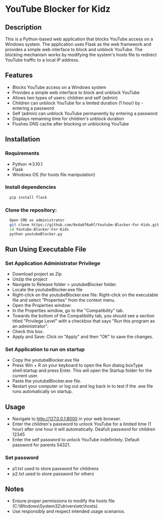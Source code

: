 
# YouTube Blocker for Kidz

## Description
This is a Python-based web application that blocks YouTube access on a Windows system. The application uses Flask as the web framework and provides a simple web interface to block and unblock YouTube. The blocking mechanism works by modifying the system's hosts file to redirect YouTube traffic to a local IP address.



## Features

- Blocks YouTube access on a Windows system
- Provides a simple web interface to block and unblock YouTube
- Allows two types of users: children and self (admin)
- Children can unblock YouTube for a limited duration (1 hour) by - entering a password
- Self (admin) can unblock YouTube permanently by entering a  password
- Displays remaining time for children's unblock duration
- Flushes DNS cache after blocking or unblocking YouTube


## Installation

### Requirements

- Python =>3.10.1
- Flask
- Windows OS (for hosts file manipulation)

### Install dependencies

```bash
  pip install flask
```
### Clone the repository:

```bash
  Open CMD as administrator
  git clone https://github.com/0x4a6f6a6f/Youtube-Blocker-For-Kids.git
  cd Youtube-Blocker-For-Kids
  python youtubeBlocker.py
```


    
## Run Using Executable File

### Set Application Administrator Privilege

- Download project as Zip
- Unzip the project
- Navigate to Release folder > youtubeBlocker folder.
- Locate the youtubeBlocker.exe file
- Right-click on the youtubeBlocker.exe file: Right-click on the executable file and select "Properties" from the context menu.
- Open the Properties window:
- In the Properties window, go to the "Compatibility" tab.
- Towards the bottom of the Compatibility tab, you should see a section titled "Privilege Level" with a checkbox that says "Run this program as an administrator".
- Check this box.
- Apply and Save: Click on "Apply" and then "OK" to save the changes.

### Set Application to run on startup
- Copy the youtubeBlocker.exe file
- Press Win + R on your keyboard to open the Run dialog boxType shell:startup and press Enter. This will open the Startup folder for the current user.
- Paste the youtubeBlocker.exe file.
- Restart your computer or log out and log back in to test if the .exe file runs automatically on startup.
## Usage

- Navigate to http://127.0.0.1:8000 in your web browser.
- Enter the children's password to unlock YouTube for a limited time (1 hour) after one hour it will automatically. Deafult password for children 12345
- Enter the self password to unlock YouTube indefinitely. Default password for parents 54321.

### Set password
- p1.txt used to store password for childrens
- p2.txt used to store password for others



## Notes

- Ensure proper permissions to modify the hosts file (C:\Windows\System32\drivers\etc\hosts).
- Use responsibly and respect intended usage scenarios.
